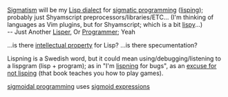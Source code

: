 [Sigmatism](https://en.wiktionary.org/wiki/sigmatism) will be my [Lisp dialect](https://en.wiktionary.org/wiki/Lisp) for [sigmatic programming](https://en.wiktionary.org/wiki/sigmatic) ([lisping](https://en.wiktionary.org/wiki/lisping)); probably just Shyamscript preprocessors/libraries/ETC... (I'm thinking of languages as Vim plugins, but for Shyamscript; which is a bit [lispy](https://en.wiktionary.org/wiki/lispy)...)
<br>-- Just Another [Lisper](https://en.wiktionary.org/wiki/Lisper), Or [Programmer](https://en.wiktionary.org/wiki/jalopy); Yeah

...is there [intellectual property](https://news.ycombinator.com/item?id=4383014) for Lisp? ...is there specumentation?

Lispning is a Swedish word, but it could mean using/debugging/listening to a lispgram (lisp + program); as in "I'm [lispning](https://xkcd.com/303/) for bugs", as an [excuse for not lisping](https://news.ycombinator.com/item?id=15417735) (that book teaches you how to play games).

[sigmoidal programming](https://en.wiktionary.org/wiki/sigmoidal) uses [sigmoid expressions](https://en.wiktionary.org/wiki/sigmoid)
